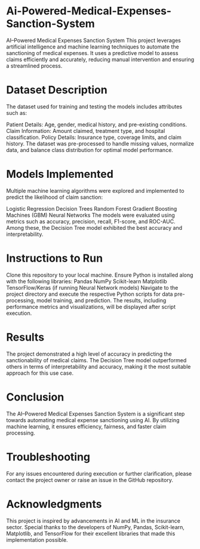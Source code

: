 # Ai-Powered-Medical-Expenses-Sanction-System
AI–Powered Medical Expenses Sanction System
This project leverages artificial intelligence and machine learning techniques to automate the sanctioning of medical expenses. It uses a predictive model to assess claims efficiently and accurately, reducing manual intervention and ensuring a streamlined process.

# Dataset Description
The dataset used for training and testing the models includes attributes such as:

Patient Details: Age, gender, medical history, and pre-existing conditions.
Claim Information: Amount claimed, treatment type, and hospital classification.
Policy Details: Insurance type, coverage limits, and claim history.
The dataset was pre-processed to handle missing values, normalize data, and balance class distribution for optimal model performance.

# Models Implemented
Multiple machine learning algorithms were explored and implemented to predict the likelihood of claim sanction:

Logistic Regression
Decision Trees
Random Forest
Gradient Boosting Machines (GBM)
Neural Networks
The models were evaluated using metrics such as accuracy, precision, recall, F1-score, and ROC-AUC. Among these, the Decision Tree model exhibited the best accuracy and interpretability.

# Instructions to Run
Clone this repository to your local machine.
Ensure Python is installed along with the following libraries:
Pandas
NumPy
Scikit-learn
Matplotlib
TensorFlow/Keras (if running Neural Network models)
Navigate to the project directory and execute the respective Python scripts for data pre-processing, model training, and prediction.
The results, including performance metrics and visualizations, will be displayed after script execution.
# Results
The project demonstrated a high level of accuracy in predicting the sanctionability of medical claims. The Decision Tree model outperformed others in terms of interpretability and accuracy, making it the most suitable approach for this use case.

# Conclusion
The AI–Powered Medical Expenses Sanction System is a significant step towards automating medical expense sanctioning using AI. By utilizing machine learning, it ensures efficiency, fairness, and faster claim processing.

# Troubleshooting
For any issues encountered during execution or further clarification, please contact the project owner or raise an issue in the GitHub repository.

# Acknowledgments
This project is inspired by advancements in AI and ML in the insurance sector. Special thanks to the developers of NumPy, Pandas, Scikit-learn, Matplotlib, and TensorFlow for their excellent libraries that made this implementation possible.
